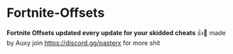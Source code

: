 # Fortnite-Offsets

**Fortnite Offsets updated every update for your skidded cheats** 👍🤣
made by Auxy
join https://discord.gg/pasterx for more shit
